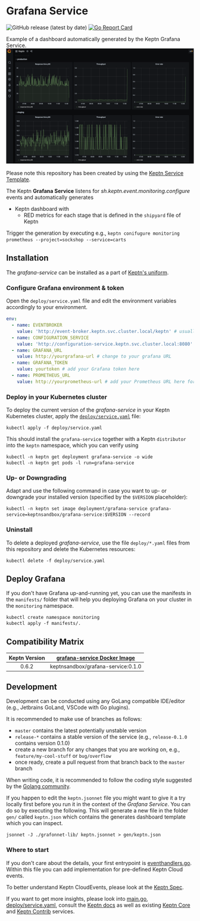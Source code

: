 # Grafana Service

![GitHub release (latest by date)](https://img.shields.io/github/v/release/keptn-sandbox/grafana-service)
[![Go Report Card](https://goreportcard.com/badge/github.com/keptn-sandbox/grafana-service)](https://goreportcard.com/report/github.com/keptn-sandbox/grafana-service)

Example of a dashboard automatically generated by the Keptn Grafana Service.
![example](./assets/grafana-keptn-example.png)

Please note this repository has been created by using the [Keptn Service Template](https://github.com/keptn-sandbox/keptn-service-template-go). 


The Keptn **Grafana Service** listens for *sh.keptn.event.monitoring.configure* events and automatically generates
- Keptn dashboard with
  - RED metrics for each stage that is defined in the `shipyard` file of Keptn

Trigger the generation by executing e.g., `keptn conifugure monitoring prometheus --project=sockshop --service=carts`

## Installation

The *grafana-service* can be installed as a part of [Keptn's uniform](https://keptn.sh).

### Configure Grafana environment & token

Open the `deploy/service.yaml` file and edit the environment variables accordingly to your environment.
```yaml
env:
  - name: EVENTBROKER 
    value: 'http://event-broker.keptn.svc.cluster.local/keptn' # usually NO edit needed
  - name: CONFIGURATION_SERVICE
    value: 'http://configuration-service.keptn.svc.cluster.local:8080' # usually NO edit needed
  - name: GRAFANA_URL
    value: http://yourgrafana-url # change to your grafana URL
  - name: GRAFANA_TOKEN
    value: yourtoken # add your Grafana token here
  - name: PROMETHEUS_URL
    value: http://yourprometheus-url # add your Prometheus URL here for grafana to fetch the data
```

### Deploy in your Kubernetes cluster

To deploy the current version of the *grafana-service* in your Keptn Kubernetes cluster, apply the [`deploy/service.yaml`](deploy/service.yaml) file:

```console
kubectl apply -f deploy/service.yaml
```

This should install the `grafana-service` together with a Keptn `distributor` into the `keptn` namespace, which you can verify using

```console
kubectl -n keptn get deployment grafana-service -o wide
kubectl -n keptn get pods -l run=grafana-service
```

### Up- or Downgrading

Adapt and use the following command in case you want to up- or downgrade your installed version (specified by the `$VERSION` placeholder):

```console
kubectl -n keptn set image deployment/grafana-service grafana-service=keptnsandbox/grafana-service:$VERSION --record
```

### Uninstall

To delete a deployed *grafana-service*, use the file `deploy/*.yaml` files from this repository and delete the Kubernetes resources:

```console
kubectl delete -f deploy/service.yaml
```


## Deploy Grafana

If you don't have Grafana up-and-running yet, you can use the manifests in the `manifests/` folder that will help you deploying Grafana on your cluster in the `monitoring` namespace.

```
kubectl create namespace monitoring
kubectl apply -f manifests/.
```



## Compatibility Matrix

| Keptn Version    | [grafana-service Docker Image](https://hub.docker.com/r/keptnsandbox/grafana-service/tags) |
|:----------------:|:----------------------------------------:|
|       0.6.2      | keptnsandbox/grafana-service:0.1.0 |



## Development

Development can be conducted using any GoLang compatible IDE/editor (e.g., Jetbrains GoLand, VSCode with Go plugins).

It is recommended to make use of branches as follows:

* `master` contains the latest potentially unstable version
* `release-*` contains a stable version of the service (e.g., `release-0.1.0` contains version 0.1.0)
* create a new branch for any changes that you are working on, e.g., `feature/my-cool-stuff` or `bug/overflow`
* once ready, create a pull request from that branch back to the `master` branch

When writing code, it is recommended to follow the coding style suggested by the [Golang community](https://github.com/golang/go/wiki/CodeReviewComments).

If you happen to edit the `keptn.jsonnet` file you might want to give it a try locally first before you run it in the context of the *Grafana Service*. You can do so by executing the following. This will generate a new file in the folder `gen/` called `keptn.json` which contains the generates dashboard template which you can inspect.

```console
jsonnet -J ./grafonnet-lib/ keptn.jsonnet > gen/keptn.json
```


### Where to start

If you don't care about the details, your first entrypoint is [eventhandlers.go](eventhandlers.go). Within this file  you can add implementation for pre-defined Keptn Cloud events.
 
To better understand Keptn CloudEvents, please look at the [Keptn Spec](https://github.com/keptn/spec).
 
If you want to get more insights, please look into [main.go](main.go), [deploy/service.yaml](deploy/service.yaml),
 consult the [Keptn docs](https://keptn.sh/docs/) as well as existing [Keptn Core](https://github.com/keptn/keptn) and
 [Keptn Contrib](https://github.com/keptn-contrib/) services.


